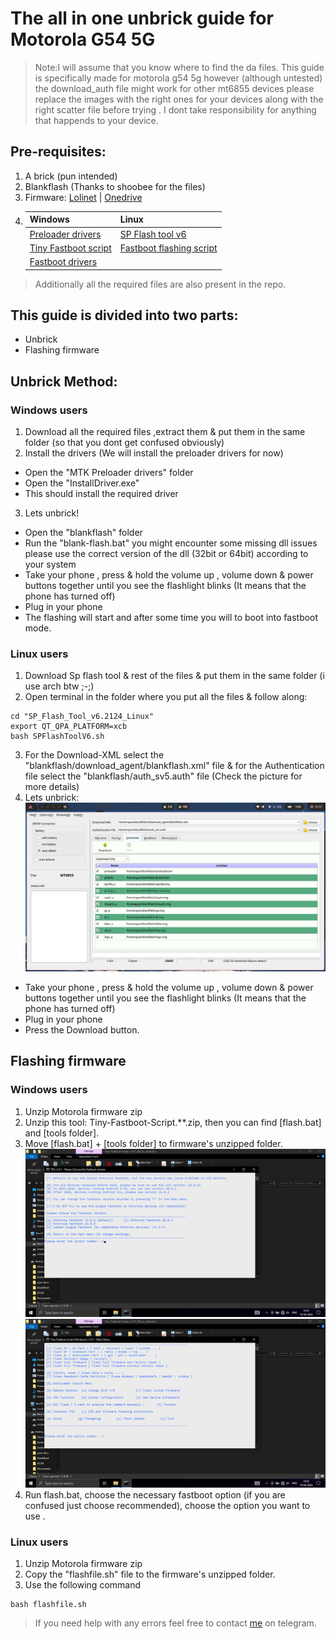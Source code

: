# The all in one unbrick guide for Motorola G54 5G
>Note:I will assume that you know where to find the da files. This guide is specifically made for motorola g54 5g however (although untested) the download_auth file might work for other mt6855 devices please replace the images with the right ones for your devices along with the right scatter file before trying . I dont take responsibility for anything that happends to your device.

## Pre-requisites:
1) A brick (pun intended)
2) Blankflash (Thanks to shoobee for the files)
3) Firmware: [Lolinet](https://mirrors.lolinet.com/firmware/lenomola/cancunf/official/RETIN/XT2343-5_CANCUNF_RETIN_14_U1TD34.94-12-7_subsidy-DEFAULT_regulatory-DEFAULT_cid50_CFC.xml.zip) | [Onedrive](https://vzf6c-my.sharepoint.com/:u:/g/personal/notayan_vzf6c_onmicrosoft_com/EXVG8W9gzW1ItYI512CpmLwBLAtioKmLz9kM845rdl0k8w?download=1)
4) | Windows | Linux |
   | ------- | ----- |
   | [Preloader drivers](https://drive.google.com/file/d/1HTXcYg5OB6oWhr6Fe-DeIXqv7P0olk60/view?usp=sharing) | [SP Flash tool v6](https://spflashtools.com/linux/sp-flash-tool-v6-2124-for-linux) |
   | [Tiny Fastboot script](https://mirrors.lolinet.com/software/windows/TinyFastbootScript/) | [Fastboot flashing script](https://github.com/not-ayan/motorola_g54_unbrick_guide/blob/main/flashfile.sh) |
   | [Fastboot drivers](https://dl.google.com/android/repository/usb_driver_r13-windows.zip) | |
>Additionally all the required files are also present in the repo.

## This guide is divided into two parts:
- Unbrick 
- Flashing firmware

## Unbrick Method:

### Windows users
1) Download all the required files ,extract them & put them in the same folder (so that you dont get confused obviously)
2) Install the drivers (We will install the preloader drivers for now)
- Open the "MTK Preloader drivers" folder 
- Open the "InstallDriver.exe"
- This should install the required driver
3) Lets unbrick!
- Open the "blankflash" folder
- Run the "blank-flash.bat" you might encounter some missing dll issues please use the correct version of the dll (32bit or 64bit) according to your system
- Take your phone , press & hold the volume up , volume down & power buttons together until you see the flashlight blinks (It means that the phone has turned off)
- Plug in your phone
- The flashing will start and after some time you will to boot into fastboot mode.

### Linux users
1) Download Sp flash tool & rest of the files & put them in the same folder (i use arch btw ;-;)
2) Open terminal in the folder where you put all the files & follow along:
```
cd "SP_Flash_Tool_v6.2124_Linux"
export QT_QPA_PLATFORM=xcb 
bash SPFlashToolV6.sh
``` 
3) For the Download-XML select the "blankflash/download_agent/blankflash.xml" file & for the Authentication file select the "blankflash/auth_sv5.auth" file (Check the picture for more details)
4) Lets unbrick: 
![Sp flash tool on linux](/assets/1-linux.png)
- Take your phone , press & hold the volume up , volume down & power buttons together until you see the flashlight blinks (It means that the phone has turned off)
- Plug in your phone
- Press the Download button.


## Flashing firmware

### Windows users
1) Unzip Motorola firmware zip
2) Unzip this tool: Tiny-Fastboot-Script.**.zip, then you can find [flash.bat] and [tools folder].
3) Move [flash.bat] + [tools folder] to firmware's unzipped folder.
![Fastboot option](/assets/fastboot_options.png)
![Flash option](/assets/flash_options.png)
4) Run flash.bat, choose the necessary fastboot option (if you are confused just choose recommended), choose the option you want to use .

### Linux users
1) Unzip Motorola firmware zip
2) Copy the "flashfile.sh" file to the firmware's unzipped folder.
3) Use the following command
```
bash flashfile.sh
```

>If you need help with any errors feel free to contact [me](t.me/not_ayan99) on telegram.